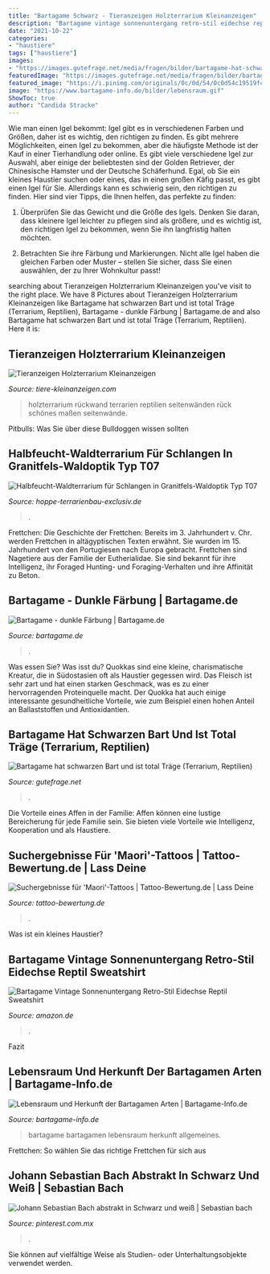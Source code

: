 ```yaml
---
title: "Bartagame Schwarz - Tieranzeigen Holzterrarium Kleinanzeigen"
description: "Bartagame vintage sonnenuntergang retro-stil eidechse reptil sweatshirt"
date: "2021-10-22"
categories:
- "haustiere"
tags: ["haustiere"]
images:
- "https://images.gutefrage.net/media/fragen/bilder/bartagame-hat-schwarzen-bart-und-ist-total-traege/0_full.jpg?v=1330624750000"
featuredImage: "https://images.gutefrage.net/media/fragen/bilder/bartagame-hat-schwarzen-bart-und-ist-total-traege/0_full.jpg?v=1330624750000"
featured_image: "https://i.pinimg.com/originals/0c/0d/54/0c0d54c19519fc332a1ac56b98528508.jpg"
image: "https://www.bartagame-info.de/bilder/lebensraum.gif"
ShowToc: true
author: "Candida Stracke"
---
```



Wie man einen Igel bekommt: Igel gibt es in verschiedenen Farben und Größen, daher ist es wichtig, den richtigen zu finden. Es gibt mehrere Möglichkeiten, einen Igel zu bekommen, aber die häufigste Methode ist der Kauf in einer Tierhandlung oder online.
Es gibt viele verschiedene Igel zur Auswahl, aber einige der beliebtesten sind der Golden Retriever, der Chinesische Hamster und der Deutsche Schäferhund. Egal, ob Sie ein kleines Haustier suchen oder eines, das in einen großen Käfig passt, es gibt einen Igel für Sie. Allerdings kann es schwierig sein, den richtigen zu finden. Hier sind vier Tipps, die Ihnen helfen, das perfekte zu finden:
1. Überprüfen Sie das Gewicht und die Größe des Igels. Denken Sie daran, dass kleinere Igel leichter zu pflegen sind als größere, und es wichtig ist, den richtigen Igel zu bekommen, wenn Sie ihn langfristig halten möchten.

2. Betrachten Sie ihre Färbung und Markierungen. Nicht alle Igel haben die gleichen Farben oder Muster – stellen Sie sicher, dass Sie einen auswählen, der zu Ihrer Wohnkultur passt!

	

		
searching about Tieranzeigen Holzterrarium Kleinanzeigen you've visit to the right place. We have 8 Pictures about Tieranzeigen Holzterrarium Kleinanzeigen like Bartagame hat schwarzen Bart und ist total Träge (Terrarium, Reptilien), Bartagame - dunkle Färbung | Bartagame.de and also Bartagame hat schwarzen Bart und ist total Träge (Terrarium, Reptilien). Here it is:
		
    
## Tieranzeigen Holzterrarium Kleinanzeigen

<img loading=lazy src="https://www.tiere-kleinanzeigen.com/export/20120920150739.jpg" onerror="this.onerror=null;this.src='https://tse3.mm.bing.net/th?id=OIP.EgFE8uNu8BP3Qi0Vijc4FQHaE7&amp;pid=15.1';" alt="Tieranzeigen Holzterrarium Kleinanzeigen">

_Source: tiere-kleinanzeigen.com_

>holzterrarium rückwand terrarien reptilien seitenwänden rück schönes maßen seitenwände. 

	

Pitbulls: Was Sie über diese Bulldoggen wissen sollten

    
## Halbfeucht-Waldterrarium Für Schlangen In Granitfels-Waldoptik Typ T07

<img loading=lazy src="https://hoppe-terrarienbau-exclusiv.de/wp-content/uploads/2016/07/Terra-Totale-1.jpg" onerror="this.onerror=null;this.src='https://tse2.mm.bing.net/th?id=OIP.Nthen95IlSigxcJmEaWVswHaEk&amp;pid=15.1';" alt="Halbfeucht-Waldterrarium für Schlangen in Granitfels-Waldoptik Typ T07">

_Source: hoppe-terrarienbau-exclusiv.de_

>. 

	

Frettchen: Die Geschichte der Frettchen: Bereits im 3. Jahrhundert v. Chr. werden Frettchen in altägyptischen Texten erwähnt. Sie wurden im 15. Jahrhundert von den Portugiesen nach Europa gebracht.
Frettchen sind Nagetiere aus der Familie der Eutherialidae. Sie sind bekannt für ihre Intelligenz, ihr Foraged Hunting- und Foraging-Verhalten und ihre Affinität zu Beton.

    
## Bartagame - Dunkle Färbung | Bartagame.de

<img loading=lazy src="https://www.bartagame.de/wp-content/uploads/2013/05/Bartagame-dunkle-Faerbung.png" onerror="this.onerror=null;this.src='https://tse1.mm.bing.net/th?id=OIP.76_wYHI_OApvC68-W-b3jAHaFT&amp;pid=15.1';" alt="Bartagame - dunkle Färbung | Bartagame.de">

_Source: bartagame.de_

>. 

	

Was essen Sie?
Was isst du?
Quokkas sind eine kleine, charismatische Kreatur, die in Südostasien oft als Haustier gegessen wird. Das Fleisch ist sehr zart und hat einen starken Geschmack, was es zu einer hervorragenden Proteinquelle macht. Der Quokka hat auch einige interessante gesundheitliche Vorteile, wie zum Beispiel einen hohen Anteil an Ballaststoffen und Antioxidantien.

    
## Bartagame Hat Schwarzen Bart Und Ist Total Träge (Terrarium, Reptilien)

<img loading=lazy src="https://images.gutefrage.net/media/fragen/bilder/bartagame-hat-schwarzen-bart-und-ist-total-traege/0_full.jpg?v=1330624750000" onerror="this.onerror=null;this.src='https://tse4.mm.bing.net/th?id=OIP.XBCxXVXOGILZzBpOLY8zgwHaFj&amp;pid=15.1';" alt="Bartagame hat schwarzen Bart und ist total Träge (Terrarium, Reptilien)">

_Source: gutefrage.net_

>. 

	

Die Vorteile eines Affen in der Familie: Affen können eine lustige Bereicherung für jede Familie sein. Sie bieten viele Vorteile wie Intelligenz, Kooperation und als Haustiere.

    
## Suchergebnisse Für &#039;Maori&#039;-Tattoos | Tattoo-Bewertung.de | Lass Deine

<img loading=lazy src="https://www.tattoo-bewertung.de/files/images/DSC_0003_1.jpg" onerror="this.onerror=null;this.src='https://tse3.mm.bing.net/th?id=OIP.mek7WQGXB7vGeBIsyqucMAAAAA&amp;pid=15.1';" alt="Suchergebnisse für &#039;Maori&#039;-Tattoos | Tattoo-Bewertung.de | Lass Deine">

_Source: tattoo-bewertung.de_

>. 

	

Was ist ein kleines Haustier?

    
## Bartagame Vintage Sonnenuntergang Retro-Stil Eidechse Reptil Sweatshirt

<img loading=lazy src="https://m.media-amazon.com/images/I/A1EHx4FHFjL._CLa|2140%2C2000|A1LZ8gsah6L.png|0%2C0%2C2140%2C2000%2B0.0%2C0.0%2C2140.0%2C2000.0_AC_UL1500_.png" onerror="this.onerror=null;this.src='https://tse4.mm.bing.net/th?id=OIP.I3yUT1hQxUa2CZCN8StF4wHaH1&amp;pid=15.1';" alt="Bartagame Vintage Sonnenuntergang Retro-Stil Eidechse Reptil Sweatshirt">

_Source: amazon.de_

>. 

	

Fazit

    
## Lebensraum Und Herkunft Der Bartagamen Arten | Bartagame-Info.de

<img loading=lazy src="https://www.bartagame-info.de/bilder/lebensraum.gif" onerror="this.onerror=null;this.src='https://tse2.mm.bing.net/th?id=OIP.LzZJ6OIsegE83LLbG8qbkQHaIe&amp;pid=15.1';" alt="Lebensraum und Herkunft der Bartagamen Arten | Bartagame-Info.de">

_Source: bartagame-info.de_

>bartagame bartagamen lebensraum herkunft allgemeines. 

	

Frettchen: So wählen Sie das richtige Frettchen für sich aus

    
## Johann Sebastian Bach Abstrakt In Schwarz Und Weiß | Sebastian Bach

<img loading=lazy src="https://i.pinimg.com/originals/0c/0d/54/0c0d54c19519fc332a1ac56b98528508.jpg" onerror="this.onerror=null;this.src='https://tse1.mm.bing.net/th?id=OIP.y3Lcc5qT2BtY1Qow6gi8cAHaHa&amp;pid=15.1';" alt="Johann Sebastian Bach abstrakt in Schwarz und weiß | Sebastian bach">

_Source: pinterest.com.mx_

>. 

	

Sie können auf vielfältige Weise als Studien- oder Unterhaltungsobjekte verwendet werden.

